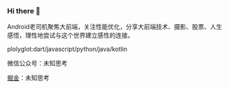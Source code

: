 ### Hi there 👋

Android老司机聚焦大前端，关注性能优化，分享大前端技术、摄影、股票、人生感悟，理性地尝试与这个世界建立感性的连接。

plolyglot:dart/javascript/python/java/kotlin

微信公众号：未知思考

[掘金](https://juejin.cn/user/641770520320232/posts)：未知思考

<!-- ![qrcode_for_gh_7ee5cf10b1bf_258](https://user-images.githubusercontent.com/13391139/196044770-c8e2a2f2-0be5-4571-b4d9-9faba5033503.jpeg) -->

